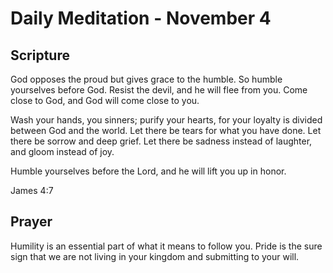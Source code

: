 # Daily Meditation - November 4

## Scripture

God opposes the proud but gives grace to the humble.  So humble yourselves before God. Resist the
devil, and he will flee from you. Come  close to God, and God will come close to you.

Wash your hands, you  sinners; purify your hearts, for your loyalty is divided between God and the
world. Let there be tears for what you have done. Let there be sorrow and deep  grief. Let there be
sadness instead of laughter, and gloom instead of  joy. 

Humble yourselves before the Lord, and he will lift you up in honor.

James 4:7


## Prayer

Humility is an essential part of what it means to follow you.  Pride is the sure sign that we are 
not living in your kingdom and submitting to your will.


